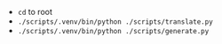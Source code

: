 - `cd` to root
- `./scripts/.venv/bin/python ./scripts/translate.py`
- `./scripts/.venv/bin/python ./scripts/generate.py`